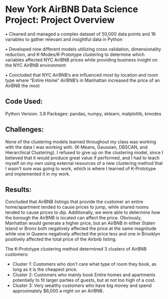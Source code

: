 # New York AirBNB Data Science Project: Project Overview
• Cleaned and managed a complex dataset of 50,000 data points and 16 variables to gather relevant and insightful data in Python

• Developed nine different models utiliizing cross validation, dimensionality reduction, and K-Modes/K-Prototype clustering to determine which variables affected NYC AirBNB prices while providing business insight on the NYC AirBNB environment

• Concluded that NYC AirBNB’s are influenced most by location and room type where “Entire Home” AirBNB’s in Manhattan increased the price of an AirBNB the most

## Code Used:
Python Version: 3.8
Packages: pandas, numpy, sklearn, matplotlib, kmodes

## Challenges: 
None of the clustering models learned throughout my class was working with the data I was working with. (K-Means, Gaussian, DBSCAN, and Hierarchical Clustering). I refused to give up on the clustering model, since I believed that it would produce great value if performed, and I had to teach myself on my own using external resources of a new clustering method that I wasn't sure was going to work, which is where I learned of K-Prototype and implemented it in my work.


## Results:
Concluded that AirBNB listings that provide the customer an entire home/apartment tended to cause prices to jump, while shared rooms tended to cause prices to dip. Additionally, we were able to determine how the borough the AirBNB is located can affect the price. Obviously, Manhattan would generate a higher price, but an AirBNB in either Staten Island or Bronx both negatively affected the price at the same magnitude while one in Queens negatively affected the price less and one in Brooklyn positively affected the total price of the Airbnb listing.

The K-Prototype clustering method determined 3 clusters of AirBNB customers: 
- Cluster 1: Customers who don’t care what type of room they book, as long as it is the cheapest price. 
- Cluster 2: Customers who mainly book Entire homes and apartments potentially to fit larger parties of guests, but at not too high of a cost. 
- Cluster 3: Very wealthy customers who have big money and spend approximately $6,000 a night on an AirBNB.

